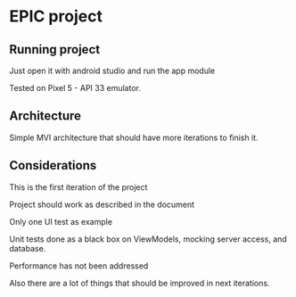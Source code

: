 # EPIC project

## Running project

Just open it with android studio and run the app module

Tested on Pixel 5 - API 33 emulator.

## Architecture

Simple MVI architecture that should have more iterations to finish it.

## Considerations

This is the first iteration of the project

Project should work as described in the document

Only one UI test as example

Unit tests done as a black box on ViewModels, mocking server access, and database.

Performance has not been addressed

Also there are a lot of things that should be improved in next iterations.
